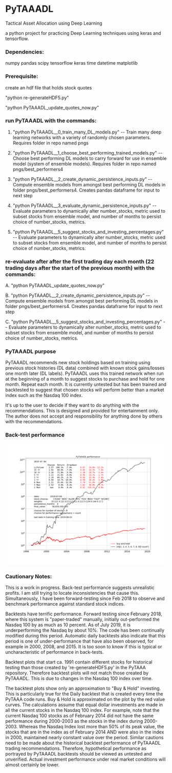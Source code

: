 # PyTAAADL

Tactical Asset Allocation using Deep Learning

a python project for practicing Deep Learning techniques using keras and tensorflow.

### Dependencies:

numpy pandas scipy tensorflow keras time datetime matplotlib

### Prerequisite:

create an hdf file that holds stock quotes

"python re-generateHDF5.py"

"python PyTAAADL_update_quotes_now.py"



### run PyTAAADL with the commands:

1. "python PyTAAADL__0_train_many_DL_models.py" -- Train many deep learning networks with a variety of randomly chosen parameters. Requires folder in repo named pngs
       
2. "python PyTAAADL__1_choose_best_performing_trained_models.py" -- Choose best performing DL models to carry forward for use in ensemble model (system of ensemble models). Requires folder in repo named pngs/best_performers4
         
3. "python PyTAAADL__2_create_dynamic_persistence_inputs.py" -- Compute ensemble models from amongst best performing DL models in folder pngs/best_performers4. Creates pandas dataframe for input to next step

4. "python PyTAAADL__3_evaluate_dynamic_persistence_inputs.py" -- Evaluate parameters to dynamically alter number_stocks, metric used to subset stocks from ensemble model, and number of months to persist choice of number_stocks, metrics.

5. "python PyTAAADL__5_suggest_stocks_and_investing_percentages.py" -- Evaluate parameters to dynamically alter number_stocks, metric used to subset stocks from ensemble model, and number of months to persist choice of number_stocks, metrics.


### re-evaluate after after the first trading day each month (22 trading days after the start of the previous month) with the commands:

A. "python PyTAAADL_update_quotes_now.py"         

B. "python PyTAAADL__2_create_dynamic_persistence_inputs.py" -- Compute ensemble models from amongst best performing DL models in folder pngs/best_performers4. Creates pandas dataframe for input to next step

C. "python PyTAAADL__5_suggest_stocks_and_investing_percentages.py" -- Evaluate parameters to dynamically alter number_stocks, metric used to subset stocks from ensemble model, and number of months to persist choice of number_stocks, metrics.
       
### PyTAAADL purpose

PyTAAADL recommends new stock holdings based on training using previous stock histories (DL data) combined with known stock gains/losses one month later (DL labels). PyTAAADL uses this trained network when run at the beginning of a month to suggest stocks to purchase and hold for one month. Repeat each month. It is currently untested but has been trained and backtested to suggest that chosen stocks will perform better than a market index such as the Nasdaq 100 index.

It's up to the user to decide if they want to do anything with the recommendations. This is designed and provided for entertainment only. The author does not accept and responsibility for anything done by others with the recommendations.

### Back-test performance

<div align="center">
  <img src="https://github.com/DonaldPG/PyTAAADL/blob/master/pngs/PyTAAADL_backtestWithTrend_2019-07-20.png">
</div>

### Cautionary Notes:

This is a work in progress. Back-test performance suggests unrealistic profits. I am still trying to locate inconsistencies that cause this. Simultaneously, I have been forward-testing since Feb 2018 to observe and benchmark performance against standard stock indices.

Backtests have terrific performance. Forward testing since February 2018, where this system is "paper-traded" manually, initially out-performed the Nasdaq 100 by as much as 10 percent. As of July 2019, it is underperforming the Nasdaq by about 10%. The code has been continually modified during this period. Automatic daily backtests also indicate that this period is one of under-performance that have also been observed, for example in 2000, 2008, and 2015. It is too soon to know if this is typical or uncharacteristic of performance in back-tests.

Backtest plots that start ca. 1991 contain different stocks for historical testing than those created by 're-generateHDF5.py' in the PyTAAA repository. Therefore backtest plots will not match those created by PyTAAADL. This is due to changes in the Nasdaq 100 index over time.

The backtest plots show only an approximation to "Buy & Hold" investing. This is particularly true for the Daily backtest that is created every time the PyTAAA code runs. Buy & Hold is approximated on the plot by the red value curves. The calculations assume that equal dollar investments are made in all the current stocks in the Nasdaq 100 index. For example, note that the current Nasdaq 100 stocks as of February 2014 did not have the same performance during 2000-2003 as the stocks in the index during 2000-2003. Whereas the Nasdaq Index lost more than 50% of its peak value, the stocks that are in the index as of February 2014 AND were also in the index in 2000, maintained nearly constant value over the period. Similar cautions need to be made about the historical backtest performance of PyTAAADL trading recommendations. Therefore, hypothetical performance as portrayed by PyTAAADL backtests should be viewed as untested and unverified. Actual investment performance under real market conditions will almost certainly be lower.
